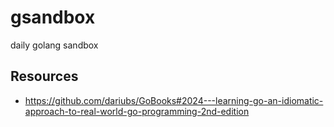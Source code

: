 # gsandbox

daily golang sandbox

## Resources

- https://github.com/dariubs/GoBooks#2024---learning-go-an-idiomatic-approach-to-real-world-go-programming-2nd-edition
